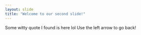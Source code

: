 ```yaml
---
layout: slide
title: "Welcome to our second slide!"
---
```

Some witty quote I found is here lol
Use the left arrow to go back!
